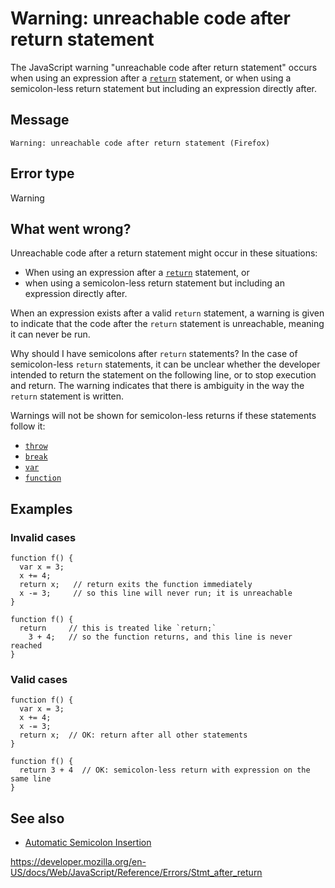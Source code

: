 Warning: unreachable code after return statement
================================================

The JavaScript warning "unreachable code after return statement" occurs when using an expression after a [`return`](../statements/return) statement, or when using a semicolon-less return statement but including an expression directly after.

Message
-------

    Warning: unreachable code after return statement (Firefox)

Error type
----------

Warning

What went wrong?
----------------

Unreachable code after a return statement might occur in these situations:

-   When using an expression after a [`return`](../statements/return) statement, or
-   when using a semicolon-less return statement but including an expression directly after.

When an expression exists after a valid `return` statement, a warning is given to indicate that the code after the `return` statement is unreachable, meaning it can never be run.

Why should I have semicolons after `return` statements? In the case of semicolon-less `return` statements, it can be unclear whether the developer intended to return the statement on the following line, or to stop execution and return. The warning indicates that there is ambiguity in the way the `return` statement is written.

Warnings will not be shown for semicolon-less returns if these statements follow it:

-   [`throw`](../statements/throw)
-   [`break`](../statements/break)
-   [`var`](../statements/var)
-   [`function`](../statements/function)

Examples
--------

### Invalid cases

    function f() {
      var x = 3;
      x += 4;
      return x;   // return exits the function immediately
      x -= 3;     // so this line will never run; it is unreachable
    }

    function f() {
      return     // this is treated like `return;`
        3 + 4;   // so the function returns, and this line is never reached
    }

### Valid cases

    function f() {
      var x = 3;
      x += 4;
      x -= 3;
      return x;  // OK: return after all other statements
    }

    function f() {
      return 3 + 4  // OK: semicolon-less return with expression on the same line
    }

See also
--------

-   [Automatic Semicolon Insertion](../statements/return#automatic_semicolon_insertion)

<a href="https://developer.mozilla.org/en-US/docs/Web/JavaScript/Reference/Errors/Stmt_after_return" class="_attribution-link">https://developer.mozilla.org/en-US/docs/Web/JavaScript/Reference/Errors/Stmt_after_return</a>
